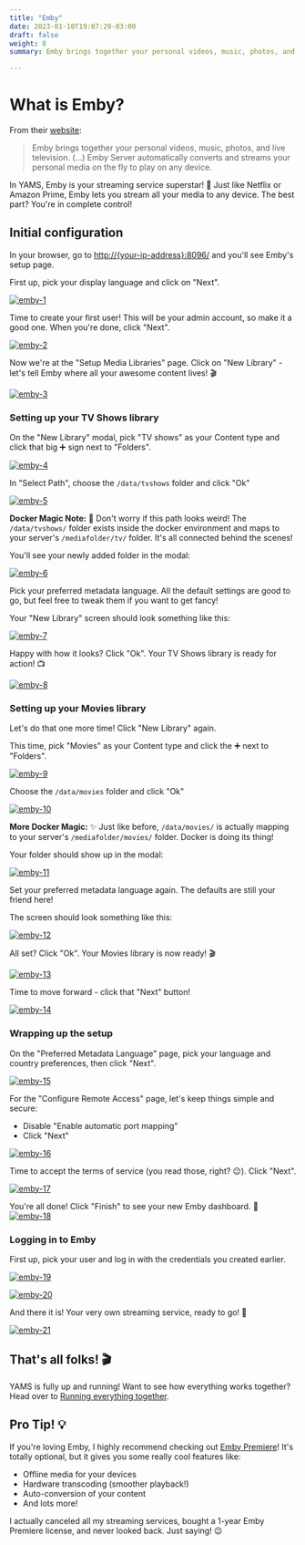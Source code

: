 ```yaml
---
title: "Emby"
date: 2023-01-10T19:07:29-03:00
draft: false
weight: 8
summary: Emby brings together your personal videos, music, photos, and live television. Emby Server automatically converts and streams your personal media on the fly to play on any device.

---
```


# What is Emby?

From their [website](https://emby.media/about.html):

> Emby brings together your personal videos, music, photos, and live television. (...) Emby Server automatically converts and streams your personal media on the fly to play on any device.

In YAMS, Emby is your streaming service superstar! 🌟 Just like Netflix or Amazon Prime, Emby lets you stream all your media to any device. The best part? You're in complete control!

## Initial configuration

In your browser, go to [http://{your-ip-address}:8096/]() and you'll see Emby's setup page.

First up, pick your display language and click on "Next".

[![emby-1](/pics/emby-1.png)](/pics/emby-1.png)

Time to create your first user! This will be your admin account, so make it a good one. When you're done, click "Next".

[![emby-2](/pics/emby-2.png)](/pics/emby-2.png)

Now we're at the "Setup Media Libraries" page. Click on "New Library" - let's tell Emby where all your awesome content lives! 🎬

[![emby-3](/pics/emby-3.png)](/pics/emby-3.png)

### Setting up your TV Shows library

On the "New Library" modal, pick "TV shows" as your Content type and click that big ➕ sign next to "Folders".

[![emby-4](/pics/emby-4.png)](/pics/emby-4.png)

In "Select Path", choose the `/data/tvshows` folder and click "Ok"

[![emby-5](/pics/emby-5.png)](/pics/emby-5.png)

**Docker Magic Note:** 🎩 Don't worry if this path looks weird! The `/data/tvshows/` folder exists inside the docker environment and maps to your server's `/mediafolder/tv/` folder. It's all connected behind the scenes!

You'll see your newly added folder in the modal:

[![emby-6](/pics/emby-6.png)](/pics/emby-6.png)

Pick your preferred metadata language. All the default settings are good to go, but feel free to tweak them if you want to get fancy!

Your "New Library" screen should look something like this:

[![emby-7](/pics/emby-7.png)](/pics/emby-7.png)

Happy with how it looks? Click "Ok". Your TV Shows library is ready for action! 📺

[![emby-8](/pics/emby-8.png)](/pics/emby-8.png)

### Setting up your Movies library

Let's do that one more time! Click "New Library" again.

This time, pick "Movies" as your Content type and click the ➕ next to "Folders".

[![emby-9](/pics/emby-9.png)](/pics/emby-9.png)

Choose the `/data/movies` folder and click "Ok"

[![emby-10](/pics/emby-10.png)](/pics/emby-10.png)

**More Docker Magic:** ✨ Just like before, `/data/movies/` is actually mapping to your server's `/mediafolder/movies/` folder. Docker is doing its thing!

Your folder should show up in the modal:

[![emby-11](/pics/emby-11.png)](/pics/emby-11.png)

Set your preferred metadata language again. The defaults are still your friend here!

The screen should look something like this:

[![emby-12](/pics/emby-12.png)](/pics/emby-12.png)

All set? Click "Ok". Your Movies library is now ready! 🎬

[![emby-13](/pics/emby-13.png)](/pics/emby-13.png)

Time to move forward - click that "Next" button!

[![emby-14](/pics/emby-14.png)](/pics/emby-14.png)

### Wrapping up the setup

On the "Preferred Metadata Language" page, pick your language and country preferences, then click "Next".

[![emby-15](/pics/emby-15.png)](/pics/emby-15.png)

For the "Configure Remote Access" page, let's keep things simple and secure:
- Disable "Enable automatic port mapping"
- Click "Next"

[![emby-16](/pics/emby-16.png)](/pics/emby-16.png)

Time to accept the terms of service (you read those, right? 😉). Click "Next".

[![emby-17](/pics/emby-17.png)](/pics/emby-17.png)

You're all done! Click "Finish" to see your new Emby dashboard. 🎉
[![emby-18](/pics/emby-18.png)](/pics/emby-18.png)

### Logging in to Emby

First up, pick your user and log in with the credentials you created earlier.

[![emby-19](/pics/emby-19.png)](/pics/emby-19.png)

[![emby-20](/pics/emby-20.png)](/pics/emby-20.png)

And there it is! Your very own streaming service, ready to go! 🌟

[![emby-21](/pics/emby-21.png)](/pics/emby-21.png)

## That's all folks! 🎬

YAMS is fully up and running! Want to see how everything works together? Head over to [Running everything together](/config/running-everything-together).

## Pro Tip! 💡

If you're loving Emby, I highly recommend checking out [Emby Premiere](https://emby.media/premiere.html)! It's totally optional, but it gives you some really cool features like:
- Offline media for your devices
- Hardware transcoding (smoother playback!)
- Auto-conversion of your content
- And lots more!

I actually canceled all my streaming services, bought a 1-year Emby Premiere license, and never looked back. Just saying! 😉
